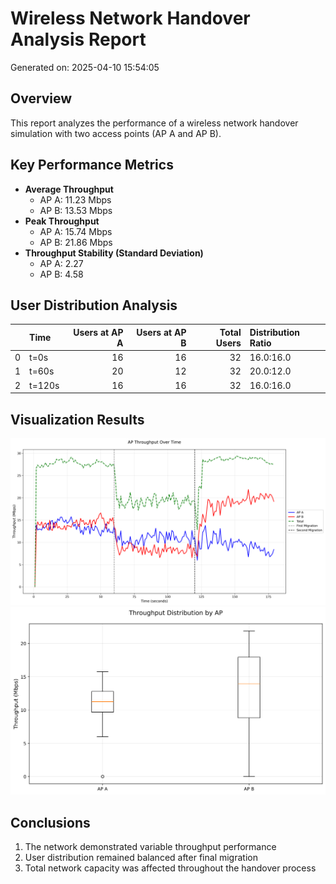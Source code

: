 # Wireless Network Handover Analysis Report
Generated on: 2025-04-10 15:54:05

## Overview
This report analyzes the performance of a wireless network handover simulation with two access points (AP A and AP B).

## Key Performance Metrics
- **Average Throughput**
  - AP A: 11.23 Mbps
  - AP B: 13.53 Mbps
- **Peak Throughput**
  - AP A: 15.74 Mbps
  - AP B: 21.86 Mbps
- **Throughput Stability (Standard Deviation)**
  - AP A: 2.27
  - AP B: 4.58

## User Distribution Analysis
|    | Time   |   Users at AP A |   Users at AP B |   Total Users | Distribution Ratio   |
|---:|:-------|----------------:|----------------:|--------------:|:---------------------|
|  0 | t=0s   |              16 |              16 |            32 | 16.0:16.0            |
|  1 | t=60s  |              20 |              12 |            32 | 20.0:12.0            |
|  2 | t=120s |              16 |              16 |            32 | 16.0:16.0            |

## Visualization Results
![Combined Throughput](plots/throughput_combined.png)
![Throughput Distribution](plots/throughput_distribution.png)

## Conclusions
1. The network demonstrated variable 
    throughput performance
2. User distribution remained balanced after final migration
3. Total network capacity was affected throughout the handover process

